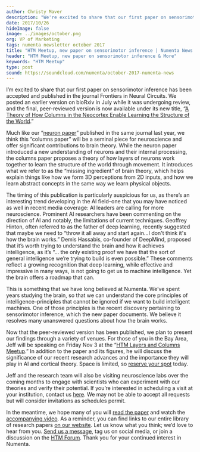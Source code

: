 ```yaml
---
author: Christy Maver
description: "We're excited to share that our first paper on sensorimotor inference has been accepted and published in the journal, Frontiers in Neural Circuits. Now that it has been published, we plan to present our findings at the HTM Meetup in November and in several neuroscience labs in the months to come."
date: 2017/10/26
hideImage: false
image: ../images/october.png
org: VP of Marketing
tags: numenta newsletter october 2017
title: "HTM Meetup, new paper on sensorimotor inference | Numenta News – October 2017"
header: "HTM Meetup, new paper on sensorimotor inference & More"
keywords: "HTM Meetup"
type: post
sound: https://soundcloud.com/numenta/october-2017-numenta-news
---
```


I’m excited to share that our first paper on sensorimotor inference has been accepted and published in the journal Frontiers in Neural Circuits. We posted an earlier version on bioRxiv in July while it was undergoing review, and the final, peer-reviewed version is now available under its new title, “[A Theory of How Columns in the Neocortex Enable Learning the Structure of the World](https://doi.org/10.3389/fncir.2017.00081).”

Much like our “[neuron paper](/resources/papers/why-neurons-have-thousands-of-synapses-theory-of-sequence-memory-in-neocortex/)” published in the same journal last year, we think this “columns paper” will be a seminal piece for neuroscience and offer significant contributions to brain theory.  While the neuron paper introduced a new understanding of neurons and their internal processing, the columns paper proposes a theory of how layers of neurons work together to learn the structure of the world through movement. It introduces what we refer to as the “missing ingredient” of brain theory, which helps explain things like how we form 3D perceptions from 2D inputs, and how we learn abstract concepts in the same way we learn physical objects.

The timing of this publication is particularly auspicious for us, as there’s an interesting trend developing in the AI field–one that you may have noticed as well in recent media coverage: AI leaders are calling for more neuroscience.  Prominent AI researchers have been commenting on the direction of AI and notably, the limitations of current techniques.  Geoffrey Hinton, often referred to as the father of deep learning, recently suggested that maybe we need to “throw it all away and start again…I don't think it's how the brain works.” Demis Hassabis, co-founder of DeepMind, proposed that it’s worth trying to understand the brain and how it achieves intelligence, as it’s “… the only existing proof we have that the sort of general intelligence we’re trying to build is even possible.” These comments reflect a growing recognition that deep learning, while effective and impressive in many ways, is not going to get us to machine intelligence. Yet the brain offers a roadmap that can.

This is something that we have long believed at Numenta.  We’ve spent years studying the brain, so that we can understand the core principles of intelligence–principles that cannot be ignored if we want to build intelligent machines.  One of those principles is the recent discovery pertaining to sensorimotor inference, which the new paper documents. We believe it resolves many unanswered questions about how the brain works.  

Now that the peer-reviewed version has been published, we plan to present our findings through a variety of venues. For those of you in the Bay Area, Jeff will be speaking on Friday Nov 3 at the “[HTM Layers and Columns Meetup](/company/events/2017/11/03/HTM-Meetup/).”  In addition to the paper and its figures, he will discuss the significance of our recent research advances and the importance they will play in AI and cortical theory.  Space is limited, so [reserve your spot](https://www.meetup.com/numenta/events/243501858/) today.

Jeff and the research team will also be visiting neuroscience labs over the coming months to engage with scientists who can experiment with our theories and verify their potential.  If you’re interested in scheduling a visit at your institution, contact us [here](mailto:postmaster@numenta.com). We may not be able to accept all requests but will consider invitations as schedules permit.

In the meantime, we hope many of you will [read the paper](/resources/papers/a-theory-of-how-columns-in-the-neocortex-enable-learning-the-structure-of-the-world/) and watch the [accompanying video](https://youtu.be/BvJJn9VS4rk).  As a reminder, you can find links to our entire library of research papers [on our website](/resources/papers/). Let us know what you think; we’d love to hear from you.  [Send us a message](/contact/), tag us on social media, or join a discussion on the [HTM Forum](https://discourse.numenta.org/). Thank you for your continued interest in Numenta.
